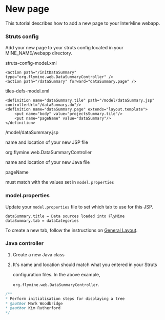 # New page

This tutorial describes how to add a new page to your InterMine webapp.

### Struts config

Add your new page to your struts config located in your MINE\_NAME/webapp directory.

struts-config-model.xml

```markup
<action path="/initDataSummary" type="org.flymine.web.DataSummaryController" />
<action path="/dataSummary" forward="dataSummary.page" />
```

tiles-defs-model.xml

```markup
<definition name="dataSummary.tile" path="/model/dataSummary.jsp" controllerUrl="/dataSummary.do"/>
<definition name="dataSummary.page" extends="layout.template">
    <put name="body" value="projectsSummary.tile"/>
    <put name="pageName" value="dataSummary"/>
</definition>
```

/model/dataSummary.jsp

name and location of your new JSP file

org.flymine.web.DataSummaryController

name and location of your new Java file

pageName

must match with the values set in `model.properties`

### model.properties

Update your `model.properties` file to set which tab to use for this JSP.

```markup
dataSummary.title = Data sources loaded into FlyMine
dataSummary.tab = dataCategories
```

To create a new tab, follow the instructions on [General Layout](layout/index.md).

### Java controller

1. Create a new Java class
2. It's name and location should match what you entered in your Struts

   configuration files. In the above example,

   `org.flymine.web.DataSummaryController`.

```java
/**
* Perform initialisation steps for displaying a tree
* @author Mark Woodbridge
* @author Kim Rutherford
*/
```
